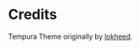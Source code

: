 # Credits

Tempura Theme originally by [lokheed](http://lokheed.deviantart.com/art/Tempura-Theme-32162210).

